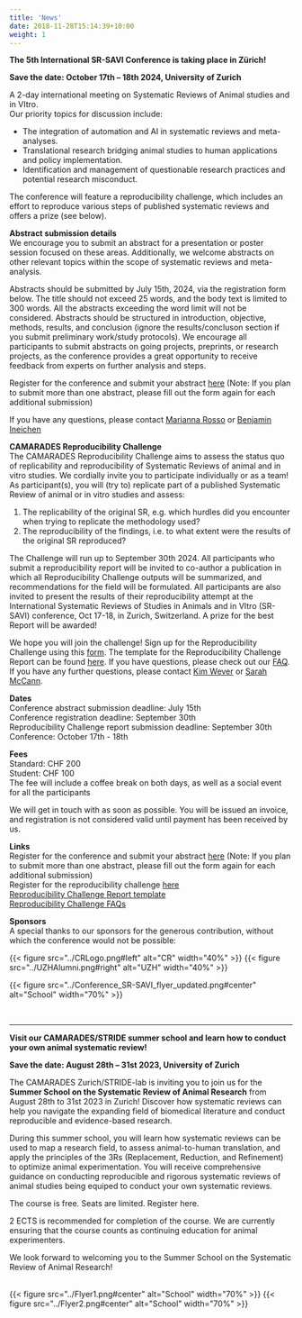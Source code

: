 ```yaml
---
title: 'News'
date: 2018-11-28T15:14:39+10:00
weight: 1
---
```

**The 5th International SR-SAVI Conference is taking place in Zürich!**

**Save the date: October 17th – 18th 2024, University of Zurich​**

A 2-day international meeting on Systematic Reviews of Animal studies and in VItro.\
Our priority topics for discussion include: 
- The integration of automation and AI in systematic reviews and meta-analyses.
- Translational research bridging animal studies to human applications and policy implementation.
- Identification and management of questionable research practices and potential research misconduct.

The conference will feature a reproducibility challenge, which includes an effort to reproduce various steps of published systematic reviews and offers a prize (see below).

**Abstract submission details**\
We encourage you to submit an abstract for a presentation or poster session focused on these areas. Additionally, we welcome abstracts on other relevant topics within the scope of systematic reviews and meta-analysis.

Abstracts should be submitted by July 15th, 2024, via the registration form below. The title should not exceed 25 words, and the body text is limited to 300 words. All the abstracts exceeding the word limit will not be considered. Abstracts should be structured in introduction, objective, methods, results, and conclusion (ignore the results/concluson section if you submit preliminary work/study protocols). We encourage all participants to submit abstracts on going projects, preprints, or research projects, as the conference provides a great opportunity to receive feedback from experts on further analysis and steps.

Register for the conference and submit your abstract [here](https://forms.office.com/Pages/ResponsePage.aspx?id=2zjkx2LkIkypCsNYsWmAs51zY4W-7SlMveoOdVsHNbJUOTY1RklNRUJRU0g3OElaSTdISDZQSkJVVi4u) (Note: If you plan to submit more than one abstract, please fill out the form again for each additional submission)

If you have any questions, please contact [Marianna Rosso](mailto:marianna.rosso@uzh.ch) or [Benjamin Ineichen](mailto:benjamin.ineichen@uzh.ch)

**CAMARADES Reproducibility Challenge**\
The CAMARADES Reproducibility Challenge aims to assess the status quo of replicability and reproducibility of Systematic Reviews of animal and in vitro studies. We cordially invite you to participate individually or as a team! As participant(s), you will (try to) replicate part of a published Systematic Review of animal or in vitro studies and assess:

1) The replicability of the original SR, e.g. which hurdles did you encounter when trying to replicate the methodology used?
2) The reproducibility of the findings, i.e. to what extent were the results of the original SR reproduced?

The Challenge will run up to September 30th 2024. All participants who submit a reproducibility report will be invited to co-author a publication in which all Reproducibility Challenge outputs will be summarized, and recommendations for the field will be formulated. All participants are also invited to present the results of their reproducibility attempt at the International Systematic Reviews of Studies in Animals and in VItro (SR-SAVI) conference, Oct 17-18, in Zurich, Switzerland. A prize for the best Report will be awarded!

We hope you will join the challenge!  Sign up for the Reproducibility Challenge using this [form](https://docs.google.com/forms/d/e/1FAIpQLScS5K3sFxZRlO8bWmeqn1IqTDtDV-ZRH39CtZJVdzCOwRjTSg/viewform). The template for the Reproducibility Challenge Report can be found [here](https://docs.google.com/document/d/1WAH9OlFSgCukwQAUHaZfN6yYlpfFybQG/edit). If you have questions, please check out our [FAQ](https://docs.google.com/document/d/1_2tc4feJjZf4mgGQx2Af_rtkwJL0uml8/edit).
If you have any further questions, please contact [Kim Wever](mailto:kim.wever@radboudumc.nl) or [Sarah McCann](mailto:sarah.mccann@bih-charite.de).

**Dates**\
Conference abstract submission deadline: July 15th\
Conference registration deadline: September 30th\
Reproducibility Challenge report submission deadline: September 30th\
Conference: October 17th - 18th

**Fees**\
Standard: CHF 200\
Student: CHF 100\
The fee will include a coffee break on both days, as well as a social event for all the participants

We will get in touch with as soon as possible. You will be issued an invoice, and registration is not considered valid until payment has been received by us. 

**Links**\
Register for the conference and submit your abstract [here](https://forms.office.com/Pages/ResponsePage.aspx?id=2zjkx2LkIkypCsNYsWmAs51zY4W-7SlMveoOdVsHNbJUOTY1RklNRUJRU0g3OElaSTdISDZQSkJVVi4u) (Note: If you plan to submit more than one abstract, please fill out the form again for each additional submission)\
Register for the reproducibility challenge [here](https://docs.google.com/forms/d/e/1FAIpQLScS5K3sFxZRlO8bWmeqn1IqTDtDV-ZRH39CtZJVdzCOwRjTSg/viewform)\
[Reproducibility Challenge Report template](https://docs.google.com/document/d/1WAH9OlFSgCukwQAUHaZfN6yYlpfFybQG/edit)\
[Reproducibility Challenge FAQs](https://docs.google.com/document/d/1_2tc4feJjZf4mgGQx2Af_rtkwJL0uml8/edit)


**Sponsors**\
A special thanks to our sponsors for the generous contribution, without which the conference would not be possible:

{{< figure src="../CRLogo.png#left" alt="CR" width="40%" >}}
{{< figure src="../UZHAlumni.png#right" alt="UZH" width="40%" >}}


{{< figure src="../Conference_SR-SAVI_flyer_updated.png#center" alt="School" width="70%" >}}

<br>

----

**Visit our CAMARADES/STRIDE summer school and learn how to conduct your own animal systematic review!**

**Save the date: August 28th – 31st 2023, University of Zurich​**

The CAMARADES Zurich/STRIDE-lab is inviting you to join us for the **Summer School on the Systematic Review of Animal Research** from August 28th to 31st 2023 in Zurich! Discover how systematic reviews can help you navigate the expanding field of biomedical literature and conduct reproducible and evidence-based research.

During this summer school, you will learn how systematic reviews can be used to map a research field, to assess animal-to-human translation, and apply the principles of the 3Rs (Replacement, Reduction, and Refinement) to optimize animal experimentation. You will receive comprehensive guidance on conducting reproducible and rigorous systematic reviews of animal studies being equiped to conduct your own systematic reviews.

The course is free. Seats are limited. Register here.

2 ECTS is recommended for completion of the course. We are currently ensuring that the course counts as continuing education for animal experimenters.

We look forward to welcoming you to the Summer School on the Systematic Review of Animal Research!
&nbsp;  
&nbsp;  


{{< figure src="../Flyer1.png#center" alt="School" width="70%" >}}
{{< figure src="../Flyer2.png#center" alt="School" width="70%" >}}


